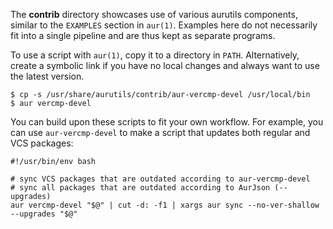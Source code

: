 The __contrib__ directory showcases use of various aurutils components, similar to the `EXAMPLES` section in `aur(1)`. Examples here do not necessarily fit into a single pipeline and are thus kept as separate programs.

To use a script with `aur(1)`, copy it to a directory in `PATH`. Alternatively, create a symbolic link if you have no local changes and always want to use the latest version.

```
$ cp -s /usr/share/aurutils/contrib/aur-vercmp-devel /usr/local/bin
$ aur vercmp-devel
```

You can build upon these scripts to fit your own workflow. For example, you can use `aur-vercmp-devel` to make a script that updates both regular and VCS packages:

```
#!/usr/bin/env bash

# sync VCS packages that are outdated according to aur-vercmp-devel
# sync all packages that are outdated according to AurJson (--upgrades)
aur vercmp-devel "$@" | cut -d: -f1 | xargs aur sync --no-ver-shallow --upgrades "$@"
```
